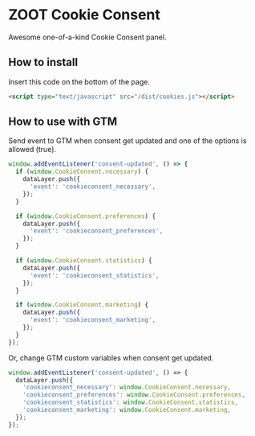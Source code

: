 # ZOOT Cookie Consent

Awesome one-of-a-kind Cookie Consent panel.

## How to install

Insert this code on the bottom of the page.

```html
<script type="text/javascript" src="/dist/cookies.js"></script>
```

## How to use with GTM

Send event to GTM when consent get updated and one of the options is allowed (true).

```js
window.addEventListener('consent-updated', () => {
  if (window.CookieConsent.necessary) {
    dataLayer.push({
      'event': 'cookieconsent_necessary',
    });
  }

  if (window.CookieConsent.preferences) {
    dataLayer.push({
      'event': 'cookieconsent_preferences',
    });
  }

  if (window.CookieConsent.statistics) {
    dataLayer.push({
      'event': 'cookieconsent_statistics',
    });
  }

  if (window.CookieConsent.marketing) {
    dataLayer.push({
      'event': 'cookieconsent_marketing',
    });
  }
});
```

Or, change GTM custom variables when consent get updated.

```js
window.addEventListener('consent-updated', () => {
  dataLayer.push({
    'cookieconsent_necessary': window.CookieConsent.necessary,
    'cookieconsent_preferences': window.CookieConsent.preferences,
    'cookieconsent_statistics': window.CookieConsent.statistics,
    'cookieconsent_marketing': window.CookieConsent.marketing,
  });
});
```
